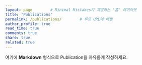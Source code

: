 ```yaml
---
layout: page        # Minimal Mistakes가 제공하는 '홈' 레이아웃
title: "Publications"
permalink: /publications/        # 루트 URL에 매핑
author_profile: true
read_time: true
comments: true
share: true
related: true
---
```

여기에 **Markdown** 형식으로 Publication을 자유롭게 작성하세요.  
